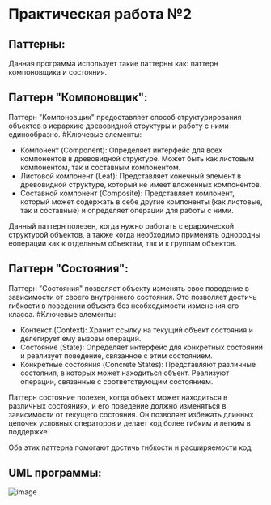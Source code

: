 # Практическая работа №2
## Паттерны:
Данная программа использует такие паттерны как: паттерн компоновщика и состояния. 

## Паттерн "Компоновщик":
Паттерн "Компоновщик" предоставляет способ структурирования объектов в иерархию
древовидной структуры и работу с ними единообразно. 
#Ключевые элементы:
  - Компонент (Component): Определяет интерфейс для всех компонентов в древовидной структуре. Может быть как листовым компонентом, так и составным компонентом.
  - Листовой компонент (Leaf): Представляет конечный элемент в древовидной структуре, который не имеет вложенных компонентов.
  - Составной компонент (Composite): Представляет компонент, который может содержать в себе другие компоненты (как листовые, так и составные) и определяет операции для работы с ними.

Данный паттерн полезен, когда нужно работать с ерархической структурой объектов, а также когда необходимо применять однородны еоперации как к отдельным объектам, так и к группам объектов. 


## Паттерн "Состояния":
Паттерн "Состояния" позволяет объекту изменять свое поведение в зависимости от своего внутреннего состояния. Это позволяет достичь гибкости в поведении объекта без необходимости изменения его класса.
#Ключевые элементы:
- Контекст (Context): Хранит ссылку на текущий объект состояния и делегирует ему вызовы операций.
- Состояние (State): Определяет интерфейс для конкретных состояний и реализует поведение, связанное с этим состоянием.
- Конкретные состояния (Concrete States): Представляют различные состояния, в которых может находиться объект. Реализуют операции, связанные с соответствующим состоянием.

Паттерн состояние полезен, когда объект может находиться в различных состояниях, и его поведение должно изменяться в зависимости от текущего состояния. Он позволяет избежать длинных цепочек условных операторов и делает код более гибким и легким в поддержке.

Оба этих паттерна помогают достичь гибкости и расширяемости код

## UML программы:
![image](https://github.com/m0r4n9/Patterns_practice_2/assets/112942681/c3d0f02f-836f-45bf-a206-da54edcc4251)

